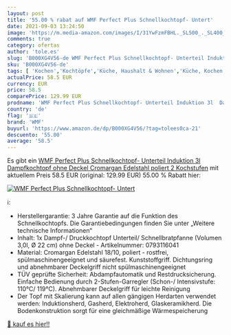 ```yaml
---
layout: post
title: '55.00 % rabat auf WMF Perfect Plus Schnellkochtopf- Untert'
date: 2021-09-03 13:24:50
image: 'https://m.media-amazon.com/images/I/31YwFzmFBHL._SL500_._SL400_.jpg'
comments: true
category: ofertas
author: 'tole.es'
slug: 'B000XG4V56-de WMF Perfect Plus Schnellkochtopf- Unterteil Induktion 3l...'
sku: 'B000XG4V56-de'
tags: [ 'Kochen','Kochtöpfe','Küche, Haushalt & Wohnen','Küche, Kochen & Backen','Schnellkochtöpfe','Töpfe & Pfannen','wmf', ]
actualPrice: 58.5 EUR
currency: EUR
price: 58.5
comparePrice: 129.99 EUR
prodname: 'WMF Perfect Plus Schnellkochtopf- Unterteil Induktion 3l  Dampfkochtopf ohne Deckel  Cromargan Edelstahl poliert  2 Kochstufen'
country: 'de'
flag: '🇩🇪'
brand: 'WMF'
buyurl: 'https://www.amazon.de/dp/B000XG4V56/?tag=tolees0ca-21'
descuento: '55.00'
average: '58.5'
---
```


Es gibt ein [WMF Perfect Plus Schnellkochtopf- Unterteil Induktion 3l  Dampfkochtopf ohne Deckel  Cromargan Edelstahl poliert  2 Kochstufen](https://www.amazon.de/dp/B000XG4V56/?tag=tolees0ca-21) mit aktuellem Preis 58.5 EUR (original: 129.99 EUR) 55.00 % Rabatt hier:

[![WMF Perfect Plus Schnellkochtopf- Untert](https://m.media-amazon.com/images/I/31YwFzmFBHL._SL500_._SL400_.jpg)](https://www.amazon.de/dp/B000XG4V56/?tag=tolees0ca-21)

ℹ️:

- Herstellergarantie: 3 Jahre Garantie auf die Funktion des Schnellkochtopfs. Die Garantiebedingungen finden Sie unter „Weitere technische Informationen“
- Inhalt: 1x Dampf-/ Druckkochtopf Unterteil/ Schnellbratpfanne (Volumen 3,0l, Ø 22 cm) ohne Deckel - Artikelnummer: 0793116041
- Material: Cromargan Edelstahl 18/10, poliert - rostfrei, spülmaschinengeeignet und säurefest. Kunststoffgriff. Dichtungsring und abnehmbarer Deckelgriff nicht spülmaschinengeeignet
- TÜV geprüfte Sicherheit: Abdampfautomatik und Restdrucksicherung. Einfache Bedienung durch 2-Stufen-Garregler (Schon-/ Intensivstufe: 110°C/ 119°C). Abnehmbarer Deckelgriff für leichte Reinigung
- Der Topf mit Skalierung kann auf allen gängigen Herdarten verwendet werden: Induktionsherd, Gasherd, Elektroherd, Glaskeramikherd. Die Bodenkonstruktion sorgt für eine gleichmäßige Wärmespeicherung

[🛒 kauf es hier!!](https://www.amazon.de/dp/B000XG4V56/?tag=tolees0ca-21)
